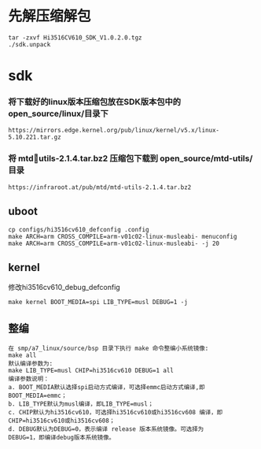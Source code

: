 # 先解压缩解包
    tar -zxvf Hi3516CV610_SDK_V1.0.2.0.tgz
    ./sdk.unpack 
# sdk
### 将下载好的linux版本压缩包放在SDK版本包中的open_source/linux/目录下
    https://mirrors.edge.kernel.org/pub/linux/kernel/v5.x/linux-5.10.221.tar.gz 
### 将 mtdutils-2.1.4.tar.bz2 压缩包下载到 open_source/mtd-utils/ 目录
    https://infraroot.at/pub/mtd/mtd-utils-2.1.4.tar.bz2
    
## uboot
    cp configs/hi3516cv610_defconfig .config
    make ARCH=arm CROSS_COMPILE=arm-v01c02-linux-musleabi- menuconfig
    make ARCH=arm CROSS_COMPILE=arm-v01c02-linux-musleabi- -j 20

## kernel
修改hi3516cv610_debug_defconfig

    make kernel BOOT_MEDIA=spi LIB_TYPE=musl DEBUG=1 -j

## 整编
    在 smp/a7_linux/source/bsp 目录下执行 make 命令整编小系统镜像:
    make all
    默认编译参数为:
    make LIB_TYPE=musl CHIP=hi3516cv610 DEBUG=1 all
    编译参数说明：
    a. BOOT_MEDIA默认选择spi启动方式编译，可选择emmc启动方式编译,即
    BOOT_MEDIA=emmc；
    b. LIB_TYPE默认为musl编译，即LIB_TYPE=musl；
    c. CHIP默认为hi3516cv610，可选择hi3516cv610或hi3516cv608 编译，即
    CHIP=hi3516cv610或hi3516cv608；
    d. DEBUG默认为DEBUG=0，表示编译 release 版本系统镜像。可选择为
    DEBUG=1，即编译debug版本系统镜像。
